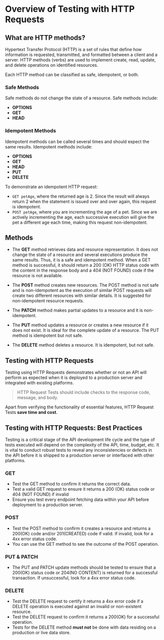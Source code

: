 # Overview of Testing with HTTP Requests

## What are HTTP methods?

Hypertext Transfer Protocol (HTTP) is a set of rules that define how information
is requested, transmitted, and formatted between a client and a server. HTTP
methods (verbs) are used to implement create, read, update, and delete
operations on identified resources.

Each HTTP method can be classified as safe, idempotent, or both.

### Safe Methods

Safe methods do not change the state of a resource. Safe methods include:

* **OPTIONS**
* **GET**
* **HEAD**

### Idempotent Methods

Idempotent methods can be called several times and should expect the same
results. Idempotent methods include:

* **OPTIONS**
* **GET**
* **HEAD**
* **PUT**
* **DELETE**

To demonstrate an idempotent HTTP request:

* `GET petAge`, where the returned age is 2. Since the result will always return
  2 when the statement is issued over and over again, this request is
  idempotent.
* `POST petAge`, where you are incrementing the age of a pet. Since we are
  actively incrementing the age, each successive execution will give the pet a
  different age each time, making this request non-idempotent.

## Methods

* The **GET** method retrieves data and resource representation. It does not
  change the state of a resource and several executions produce the same
  results. Thus, it is a safe and idempotent method. When a GET method is
  successful, it should return a 200 (OK) HTTP status code with the content in
  the response body and a 404 (NOT FOUND) code if the resource is not available.

* The **POST** method creates new resources. The POST method is not safe and is
  non-idempotent as the execution of similar POST requests will create two
  different resources with similar details. It is suggested for non-idempotent
  resource requests.

* The **PATCH** method makes partial updates to a resource and it is
  non-idempotent.

* The **PUT** method updates a resource or creates a new resource if it does not
  exist. It is ideal for the complete update of a resource. The PUT method is
  idempotent but not safe.

* The **DELETE** method deletes a resource. It is idempotent, but not safe.

## Testing with HTTP Requests

Testing using HTTP Requests demonstrates whether or not an API will perform as
expected when it is deployed to a production server and integrated with existing
platforms.

> HTTP Request Tests should include checks to the response code, message, and body.

Apart from verifying the functionality of essential features, HTTP Request Tests
**save time and cost**.

## Testing with HTTP Requests: Best Practices

Testing is a critical stage of the API development life cycle and the type of
tests executed will depend on the complexity of the API, time, budget, etc. It
is vital to conduct robust tests to reveal any inconsistencies or defects in
the API before it is shipped to a production server or interfaced with other
platforms.

### GET

* Test the GET method to confirm it returns the correct data.
* Test a valid GET request to ensure it returns a 200 (OK) status code or 404 (NOT FOUND) if invalid
* Ensure you test every endpoint fetching data within your API before deployment to a production server.

### POST

* Test the POST method to confirm it creates a resource and returns a 200(OK)
  code and/or 201(CREATED) code if valid. If invalid, look for a 4xx error
  status code.
* You can use the GET method to see the outcome of the POST operation.

### PUT & PATCH

* The PUT and PATCH update methods should be tested to ensure that a 200(OK)
  status code or 204(NO CONTENT) is returned for a successful transaction. If
  unsuccessful, look for a 4xx error status code.

### DELETE

* Test the DELETE request to certify it returns a 4xx error code if a DELETE
  operation is executed against an invalid or non-existent resource.
* Test the DELETE request to confirm it returns a 200(OK) for a successful
  operation.
* Tests for the DELETE method **must not** be done with data residing on a
  production or live data store.
